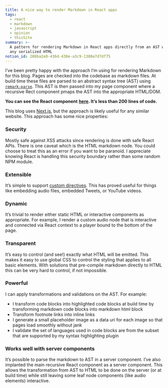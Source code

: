 ```yaml
---
title: A nice way to render Markdown in React apps
tags:
  - react
  - markdown
  - javascript
  - opinion
  - thisSite
summary: >-
  A pattern for rendering Markdown in React apps directly from an AST without
  any serialized HTML
notion_id: 208ba2e8-436d-438e-a3c9-1380e7d7df75
---
```

I’ve been pretty happy with the approach I’m using for rendering Markdown for this blog. Pages are checked into the codebase as markdown files. At build time these files are parsed to an abstract syntax tree (AST) using [`remark-parse`](https://www.npmjs.com/package/remark-parse). This AST is then passed into my page component where a recursive Rect component pmaps the AST into the appropriate HTML/DOM.

**You can see the React component** [**here**](https://github.com/captbaritone/jordaneldredge.com/blob/705cb9213b79f68ec48c05ec052f740f7234d936/lib/components/Markdown.js)**. It’s less than 200 lines of code.**

This blog uses [Next.js](https://nextjs.org/), but the approach is likely useful for any similar website. This approach has some nice properties:

### Security

Mostly safe against XSS attacks since rendering is done with safe React APIs. There is one caveat which is the HTML markdown node. You could choose to treat this as an error if you want to be paranoid. I appreciate knowing React is handling this security boundary rather than some random NPM module.

### Extensible

It’s simple to support [custom directives](https://github.com/remarkjs/remark-directive). This has proved useful for things like embedding audio files, embedded Tweets, or YouTube videos.

### Dynamic

It’s trivial to render either static HTML or interactive components as appropriate. For example, I render a custom audio node that is interactive and connected via React context to a player bound to the bottom of the page.

### Transparent

It’s easy to control (and see!) exactly what HTML will be emitted. This makes it easy to use global CSS to control the styling that applies to all basic elements. With solutions that pre-compile markdown directly to HTML this can be very hard to control, if not impossible.

### Powerful

I can apply transformations and validations on the AST. For example:

- I transform code blocks into highlighted code blocks at build time by transforming markdown code blocks into markdown html block
- Transform footnote links into inline links
- I generate a small placeholder image as a data uri for each image so that pages load smoothly without jank
- I validate the set of languages used in code blocks are from the subset that are supported by my syntax highlighting plugin

### Works well with server components

It’s possible to parse the markdown to AST in a server component. I’ve also implanted the main recursive React component as a server component. This allows the transformation from AST to HTML to be done on the server (or at build time) while still leaving some leaf node components (like audio elements) interactive.
